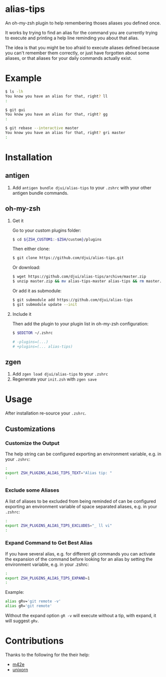 # alias-tips

An oh-my-zsh plugin to help remembering thoses aliases you defined once.

It works by trying to find an alias for the command you are currently trying to
execute and printing a help line reminding you about that alias.

The idea is that you might be too afraid to execute aliases defined because you
can't remember them correctly, or just have forgotten about some aliases, or
that aliases for your daily commands actually exist.


# Example

```sh
$ ls -lh
You know you have an alias for that, right? ll
:

$ git gui
You know you have an alias for that, right? gg
:

$ git rebase --interactive master
You know you have an alias for that, right? gri master
:
```

# Installation

## antigen
1. Add `antigen bundle djui/alias-tips` to your `.zshrc` with your other antigen bundle commands.

## oh-my-zsh

1. Get it

    Go to your custom plugins folder:

    ```sh
    $ cd ${ZSH_CUSTOM1:-$ZSH/custom}/plugins
    ```

    Then either clone:

    ```sh
    $ git clone https://github.com/djui/alias-tips.git
    ```

    Or download:

    ```sh
    $ wget https://github.com/djui/alias-tips/archive/master.zip
    $ unzip master.zip && mv alias-tips-master alias-tips && rm master.zip
    ```

    Or add it as submodule:

    ```sh
    $ git submodule add https://github.com/djui/alias-tips
    $ git submodule update --init
    ```

2. Include it

    Then add the plugin to your plugin list in oh-my-zsh configuration:

    ```sh
    $ $EDITOR ~/.zshrc

    # -plugins=(...)
    # +plugins=(... alias-tips)
    ```

## zgen

1. Add `zgen load djui/alias-tips` to your `.zshrc`
2. Regenerate your `init.zsh` with `zgen save`

# Usage

After installation re-source your `.zshrc`.

## Customizations

### Customize the Output

The help string can be configured exporting an environment variable, e.g. in
your `.zshrc`:

```sh
:
export ZSH_PLUGINS_ALIAS_TIPS_TEXT="Alias tip: "
:
```

### Exclude some Aliases

A list of aliases to be excluded from being reminded of can be configured
exporting an environment variable of space separated aliases, e.g. in your
`.zshrc`:

```sh
:
export ZSH_PLUGINS_ALIAS_TIPS_EXCLUDES="_ ll vi"
:
```

### Expand Command to Get Best Alias

If you have several alias, e.g. for different git commands you can activate
the expansion of the command before looking for an alias by setting the 
environment variable, e.g. in your .zshrc:

```sh
:
export ZSH_PLUGINS_ALIAS_TIPS_EXPAND=1
:
```

Example:
```sh
alias gRv='git remote -v'
alias gR='git remote'
```
Without the expand option `gR -v` will execute without a tip, with expand, it will suggest `gRv`.

# Contributions

Thanks to the following for the their help:

- [m42e](https://github.com/m42e)
- [unixorn](https://github.com/unixorn)
